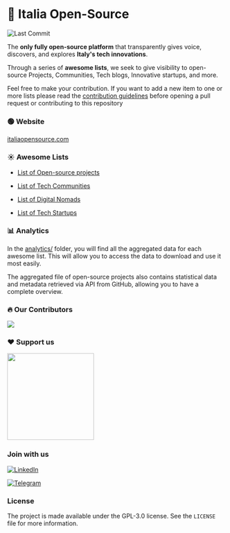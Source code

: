 # 🚀 Italia Open-Source

![Last Commit](https://img.shields.io/github/last-commit/italia-opensource/awesome-italia-opensource/main)

The **only fully open-source platform** that transparently gives voice, discovers, and explores **Italy's tech innovations**.

Through a series of **awesome lists**, we seek to give visibility to open-source Projects, Communities, Tech blogs, Innovative startups, and more.

Feel free to make your contribution. If you want to add a new item to one or more lists please read the [contribution guidelines](https://github.com/italia-opensource/awesome-italia-opensource/blob/main/CONTRIBUTING.md) before opening a pull request or contributing to this repository

### 🟢 Website

[italiaopensource.com](https://italiaopensource.com)

### ☀️ Awesome Lists

- [List of Open-source projects](https://github.com/italia-opensource/awesome-italia-opensource/blob/main/awesome/opensource/README.md)

- [List of Tech Communities](https://github.com/italia-opensource/awesome-italia-opensource/blob/main/awesome/communities/README.md)

- [List of Digital Nomads](https://github.com/italia-opensource/awesome-italia-opensource/blob/main/awesome/digital-nomads/README.md)

- [List of Tech Startups](https://github.com/italia-opensource/awesome-italia-opensource/blob/main/awesome/startups/README.md)

### 📊 Analytics

In the [analytics/](analytics) folder, you will find all the aggregated data for each awesome list. This will allow you to access the data to download and use it most easily.

The aggregated file of open-source projects also contains statistical data and metadata retrieved via API from GitHub, allowing you to have a complete overview.

### 🔥 Our Contributors

<a href="https://github.com/italia-opensource/awesome-italia-opensource/graphs/contributors"> <img src="https://contrib.rocks/image?repo=italia-opensource/awesome-italia-opensource" /> </a>

### ❤️ Support us

<a href="https://opencollective.com/italia-open-source/donate" target="_blank">
  <img src="https://opencollective.com/italia-open-source/donate/button@2x.png?color=blue" width=200 />
</a>

### Join with us

[![LinkedIn](https://img.shields.io/badge/Linkedin-0A66C2?style=for-the-badge&logo=linkedin&logoColor=white)](https://www.linkedin.com/company/italia-open-source)

[![Telegram](https://img.shields.io/badge/Telegram-229ED9?style=for-the-badge&logo=telegram&logoColor=white)](https://t.me/+WsJ91uPMVbUzZjk0)

### License

The project is made available under the GPL-3.0 license. See the `LICENSE` file for more information.

